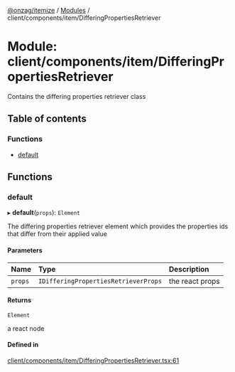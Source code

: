 [@onzag/itemize](../README.md) / [Modules](../modules.md) / client/components/item/DifferingPropertiesRetriever

# Module: client/components/item/DifferingPropertiesRetriever

Contains the differing properties retriever class

## Table of contents

### Functions

- [default](client_components_item_DifferingPropertiesRetriever.md#default)

## Functions

### default

▸ **default**(`props`): `Element`

The differing properties retriever element which provides the properties
ids that differ from their applied value

#### Parameters

| Name | Type | Description |
| :------ | :------ | :------ |
| `props` | `IDifferingPropertiesRetrieverProps` | the react props |

#### Returns

`Element`

a react node

#### Defined in

[client/components/item/DifferingPropertiesRetriever.tsx:61](https://github.com/onzag/itemize/blob/f2db74a5/client/components/item/DifferingPropertiesRetriever.tsx#L61)
